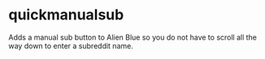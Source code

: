 # quickmanualsub
Adds a manual sub button to Alien Blue so you do not have to scroll all the way down to enter a subreddit name. 
